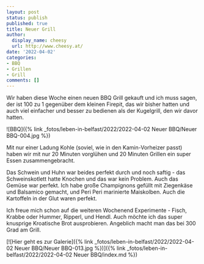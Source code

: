 ```yaml
---
layout: post
status: publish
published: true
title: Neuer Grill
author:
  display_name: cheesy
  url: http://www.cheesy.at/
date: '2022-04-02'
categories:
- BBQ
- Grillen
- Grill
comments: []
---
```

Wir haben diese Woche einen neuen BBQ Grill gekauft und ich muss sagen, der ist 100 zu 1 gegenüber dem kleinen Firepit, das wir bisher hatten und auch viel einfacher und besser zu bedienen als der Kugelgrill, den wir davor hatten.

![BBQ]({% link _fotos/leben-in-belfast/2022/2022-04-02 Neuer BBQ/Neuer BBQ-004.jpg %})

Mit nur einer Ladung Kohle (soviel, wie in den Kamin-Vorheizer passt) haben wir mit nur 20 Minuten vorglühen und 20 Minuten Grillen ein super Essen zusammengebracht.

Das Schwein und Huhn war beides perfekt durch und noch saftig - das Schweinskotlett hatte Knochen und das war kein Problem. Auch das Gemüse war perfekt. Ich habe große Champignons gefüllt mit Ziegenkäse und Balsamico gemacht, und Peri Peri marinierte Maiskolben. Auch die Kartoffeln in der Glut waren perfekt.

Ich freue mich schon auf die weiteren Wochenend Experimente - Fisch, Krabbe oder Hummer, Ripperl, und Hendl. Auch möchte ich das super knusprige Kroatische Brot ausprobieren. Angeblich macht man das bei 300 Grad am Grill.


[![Hier geht es zur Galerie]({% link _fotos/leben-in-belfast/2022/2022-04-02 Neuer BBQ/Neuer BBQ-013.jpg %})]({% link _fotos/leben-in-belfast/2022/2022-04-02 Neuer BBQ/index.md %})